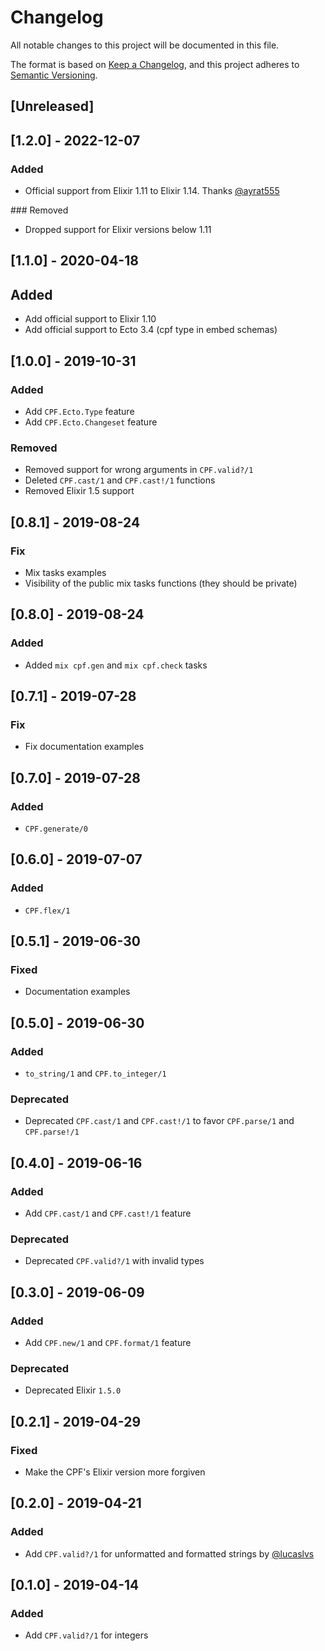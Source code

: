 # Changelog
All notable changes to this project will be documented in this file.

The format is based on [Keep a Changelog](https://keepachangelog.com/en/1.0.0/),
and this project adheres to [Semantic Versioning](https://semver.org/spec/v2.0.0.html).

## [Unreleased]

## [1.2.0] - 2022-12-07
### Added
- Official support from Elixir 1.11 to Elixir 1.14. Thanks [@ayrat555](https://github.com/ayrat555)

### Removed

- Dropped support for Elixir versions below 1.11

## [1.1.0] - 2020-04-18

## Added

- Add official support to Elixir 1.10
- Add official support to Ecto 3.4 (cpf type in embed schemas)

## [1.0.0] - 2019-10-31

### Added
- Add `CPF.Ecto.Type` feature
- Add `CPF.Ecto.Changeset` feature

### Removed

- Removed support for wrong arguments in `CPF.valid?/1`
- Deleted `CPF.cast/1` and `CPF.cast!/1` functions
- Removed Elixir 1.5 support

## [0.8.1] - 2019-08-24
### Fix
- Mix tasks examples
- Visibility of the public mix tasks functions (they should be private)

## [0.8.0] - 2019-08-24
### Added
- Added `mix cpf.gen` and `mix cpf.check` tasks

## [0.7.1] - 2019-07-28
### Fix
- Fix documentation examples

## [0.7.0] - 2019-07-28
### Added
- `CPF.generate/0`

## [0.6.0] - 2019-07-07
### Added
- `CPF.flex/1`

## [0.5.1] - 2019-06-30

### Fixed
- Documentation examples

## [0.5.0] - 2019-06-30
### Added
- `to_string/1` and `CPF.to_integer/1`

### Deprecated
- Deprecated `CPF.cast/1` and `CPF.cast!/1` to favor `CPF.parse/1` and `CPF.parse!/1`

## [0.4.0] - 2019-06-16
### Added
- Add `CPF.cast/1` and `CPF.cast!/1` feature

### Deprecated
- Deprecated `CPF.valid?/1` with invalid types

## [0.3.0] - 2019-06-09
### Added
- Add `CPF.new/1` and `CPF.format/1` feature

### Deprecated
- Deprecated Elixir `1.5.0`

## [0.2.1] - 2019-04-29
### Fixed
- Make the CPF's Elixir version more forgiven

## [0.2.0] - 2019-04-21
### Added
- Add `CPF.valid?/1` for unformatted and formatted strings by [@lucaslvs](https://github.com/lucaslvs)

## [0.1.0] - 2019-04-14
### Added
- Add `CPF.valid?/1` for integers
